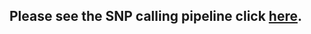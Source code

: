 ## Please see the SNP calling pipeline click [here](https://github.com/xjtu-omics/ArabidopsisAssm/blob/main/SNPCalling.md).
